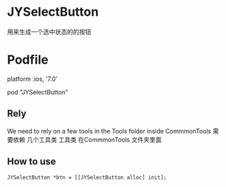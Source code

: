 # JYSelectButton
用来生成一个选中状态的的按钮

# Podfile
platform :ios, '7.0'

pod "JYSelectButton"


## Rely
We need to rely on a few tools in the Tools folder inside CommmonTools
需要依赖 几个工具类 工具类 在CommmonTools 文件夹里面

## How to use

    JYSelectButton *btn = [[JYSelectButton alloc] init];

